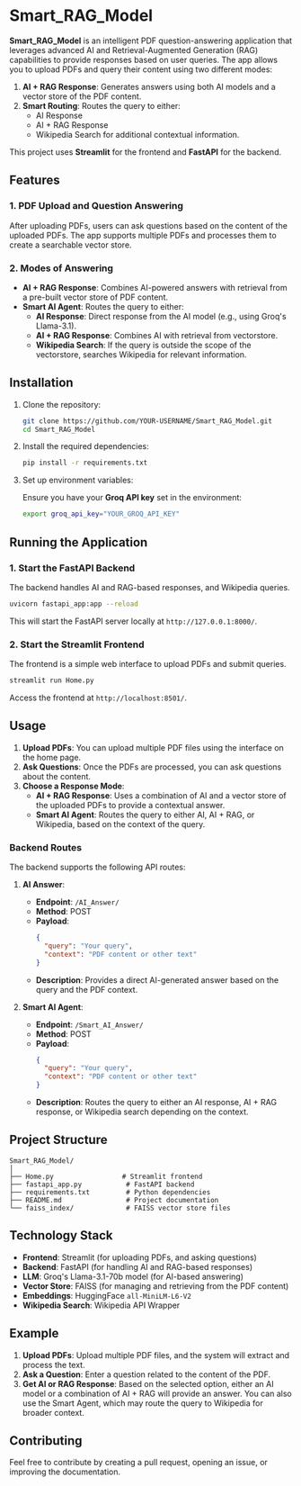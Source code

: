 # Smart_RAG_Model

**Smart_RAG_Model** is an intelligent PDF question-answering application that leverages advanced AI and Retrieval-Augmented Generation (RAG) capabilities to provide responses based on user queries. The app allows you to upload PDFs and query their content using two different modes:

1. **AI + RAG Response**: Generates answers using both AI models and a vector store of the PDF content.
2. **Smart Routing**: Routes the query to either:
   - AI Response
   - AI + RAG Response
   - Wikipedia Search for additional contextual information.

This project uses **Streamlit** for the frontend and **FastAPI** for the backend.

## Features

### 1. PDF Upload and Question Answering
After uploading PDFs, users can ask questions based on the content of the uploaded PDFs. The app supports multiple PDFs and processes them to create a searchable vector store.

### 2. Modes of Answering
- **AI + RAG Response**: Combines AI-powered answers with retrieval from a pre-built vector store of PDF content.
- **Smart AI Agent**: Routes the query to either:
  - **AI Response**: Direct response from the AI model (e.g., using Groq's Llama-3.1).
  - **AI + RAG Response**: Combines AI with retrieval from vectorstore.
  - **Wikipedia Search**: If the query is outside the scope of the vectorstore, searches Wikipedia for relevant information.

## Installation

1. Clone the repository:

   ```bash
   git clone https://github.com/YOUR-USERNAME/Smart_RAG_Model.git
   cd Smart_RAG_Model
   ```

2. Install the required dependencies:

   ```bash
   pip install -r requirements.txt
   ```

3. Set up environment variables:

   Ensure you have your **Groq API key** set in the environment:

   ```bash
   export groq_api_key="YOUR_GROQ_API_KEY"
   ```

## Running the Application

### 1. Start the FastAPI Backend

The backend handles AI and RAG-based responses, and Wikipedia queries.

```bash
uvicorn fastapi_app:app --reload
```

This will start the FastAPI server locally at `http://127.0.0.1:8000/`.

### 2. Start the Streamlit Frontend

The frontend is a simple web interface to upload PDFs and submit queries.

```bash
streamlit run Home.py
```

Access the frontend at `http://localhost:8501/`.

## Usage

1. **Upload PDFs**: You can upload multiple PDF files using the interface on the home page.
2. **Ask Questions**: Once the PDFs are processed, you can ask questions about the content.
3. **Choose a Response Mode**:
   - **AI + RAG Response**: Uses a combination of AI and a vector store of the uploaded PDFs to provide a contextual answer.
   - **Smart AI Agent**: Routes the query to either AI, AI + RAG, or Wikipedia, based on the context of the query.

### Backend Routes

The backend supports the following API routes:

1. **AI Answer**:
   - **Endpoint**: `/AI_Answer/`
   - **Method**: POST
   - **Payload**:
     ```json
     {
       "query": "Your query",
       "context": "PDF content or other text"
     }
     ```
   - **Description**: Provides a direct AI-generated answer based on the query and the PDF context.

2. **Smart AI Agent**:
   - **Endpoint**: `/Smart_AI_Answer/`
   - **Method**: POST
   - **Payload**:
     ```json
     {
       "query": "Your query",
       "context": "PDF content or other text"
     }
     ```
   - **Description**: Routes the query to either an AI response, AI + RAG response, or Wikipedia search depending on the context.

## Project Structure

```
Smart_RAG_Model/
│
├── Home.py                 # Streamlit frontend
├── fastapi_app.py           # FastAPI backend
├── requirements.txt         # Python dependencies
├── README.md                # Project documentation
└── faiss_index/             # FAISS vector store files
```

## Technology Stack

- **Frontend**: Streamlit (for uploading PDFs, and asking questions)
- **Backend**: FastAPI (for handling AI and RAG-based responses)
- **LLM**: Groq's Llama-3.1-70b model (for AI-based answering)
- **Vector Store**: FAISS (for managing and retrieving from the PDF content)
- **Embeddings**: HuggingFace `all-MiniLM-L6-V2`
- **Wikipedia Search**: Wikipedia API Wrapper

## Example

1. **Upload PDFs**: Upload multiple PDF files, and the system will extract and process the text.
2. **Ask a Question**: Enter a question related to the content of the PDF.
3. **Get AI or RAG Response**: Based on the selected option, either an AI model or a combination of AI + RAG will provide an answer. You can also use the Smart Agent, which may route the query to Wikipedia for broader context.

## Contributing

Feel free to contribute by creating a pull request, opening an issue, or improving the documentation.
